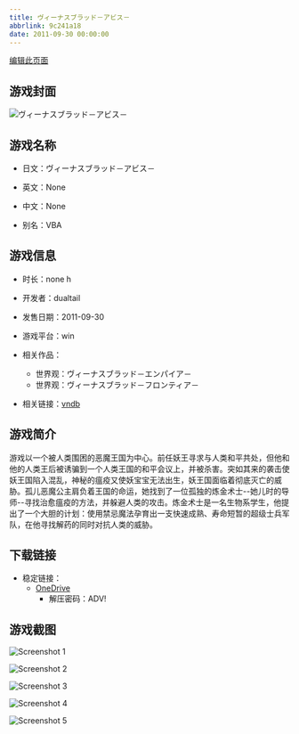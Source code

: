 ```yaml
---
title: ヴィーナスブラッド－アビス－
abbrlink: 9c241a18
date: 2011-09-30 00:00:00
---
```

[编辑此页面](https://github.com/ACG-3/ADV3-source/blob/main/source/_posts/games/%E3%83%B4%E3%82%A3%E3%83%BC%E3%83%8A%E3%82%B9%E3%83%96%E3%83%A9%E3%83%83%E3%83%89%EF%BC%8D%E3%82%A2%E3%83%93%E3%82%B9%EF%BC%8D.md)

## 游戏封面

![ヴィーナスブラッド－アビス－](https://pan.timero.xyz/d/onedrive/img_lib_001/%E3%83%B4%E3%82%A3%E3%83%BC%E3%83%8A%E3%82%B9%E3%83%96%E3%83%A9%E3%83%83%E3%83%89%EF%BC%8D%E3%82%A2%E3%83%93%E3%82%B9%EF%BC%8D_cover.avif)


## 游戏名称

- 日文：ヴィーナスブラッド－アビス－
- 英文：None
- 中文：None

- 别名：VBA


## 游戏信息

- 时长：none h
- 开发者：dualtail
- 发售日期：2011-09-30
- 游戏平台：win
- 相关作品：
   - 世界观：ヴィーナスブラッド－エンパイア－
   - 世界观：ヴィーナスブラッド－フロンティア－

- 相关链接：[vndb](https://vndb.org/v7660)


## 游戏简介

游戏以一个被人类围困的恶魔王国为中心。前任妖王寻求与人类和平共处，但他和他的人类王后被诱骗到一个人类王国的和平会议上，并被杀害。突如其来的袭击使妖王国陷入混乱，神秘的瘟疫又使妖宝宝无法出生，妖王国面临着彻底灭亡的威胁。孤儿恶魔公主肩负着王国的命运，她找到了一位孤独的炼金术士--她儿时的导师--寻找治愈瘟疫的方法，并躲避人类的攻击。炼金术士是一名生物系学生，他提出了一个大胆的计划：使用禁忌魔法孕育出一支快速成熟、寿命短暂的超级士兵军队，在他寻找解药的同时对抗人类的威胁。


## 下载链接

- 稳定链接：
    - [OneDrive](https://pan.timero.xyz/onedrive/adv_lib_001/%E3%83%B4%E3%82%A3%E3%83%BC%E3%83%8A%E3%82%B9%E3%83%96%E3%83%A9%E3%83%83%E3%83%89%EF%BC%8D%E3%82%A2%E3%83%93%E3%82%B9%EF%BC%8D)
        - 解压密码：ADV!



## 游戏截图


![Screenshot 1](https://pan.timero.xyz/d/onedrive/img_lib_001/%E3%83%B4%E3%82%A3%E3%83%BC%E3%83%8A%E3%82%B9%E3%83%96%E3%83%A9%E3%83%83%E3%83%89%EF%BC%8D%E3%82%A2%E3%83%93%E3%82%B9%EF%BC%8D_Screenshot_1.avif)

![Screenshot 2](https://pan.timero.xyz/d/onedrive/img_lib_001/%E3%83%B4%E3%82%A3%E3%83%BC%E3%83%8A%E3%82%B9%E3%83%96%E3%83%A9%E3%83%83%E3%83%89%EF%BC%8D%E3%82%A2%E3%83%93%E3%82%B9%EF%BC%8D_Screenshot_2.avif)

![Screenshot 3](https://pan.timero.xyz/d/onedrive/img_lib_001/%E3%83%B4%E3%82%A3%E3%83%BC%E3%83%8A%E3%82%B9%E3%83%96%E3%83%A9%E3%83%83%E3%83%89%EF%BC%8D%E3%82%A2%E3%83%93%E3%82%B9%EF%BC%8D_Screenshot_3.avif)

![Screenshot 4](https://pan.timero.xyz/d/onedrive/img_lib_001/%E3%83%B4%E3%82%A3%E3%83%BC%E3%83%8A%E3%82%B9%E3%83%96%E3%83%A9%E3%83%83%E3%83%89%EF%BC%8D%E3%82%A2%E3%83%93%E3%82%B9%EF%BC%8D_Screenshot_4.avif)

![Screenshot 5](https://pan.timero.xyz/d/onedrive/img_lib_001/%E3%83%B4%E3%82%A3%E3%83%BC%E3%83%8A%E3%82%B9%E3%83%96%E3%83%A9%E3%83%83%E3%83%89%EF%BC%8D%E3%82%A2%E3%83%93%E3%82%B9%EF%BC%8D_Screenshot_5.avif)

